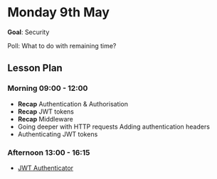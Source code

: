 # Monday 9th May

**Goal**: Security

Poll: What to do with remaining time?

## Lesson Plan

### Morning 09:00 - 12:00

+ **Recap** Authentication & Authorisation
+ **Recap** JWT tokens
+ **Recap** Middleware
+ Going deeper with HTTP requests
    Adding authentication headers
+ Authenticating JWT tokens

### Afternoon 13:00 - 16:15

+ [JWT Authenticator](https://github.com/FrancoSpeziali/security-jwt-authenticator)